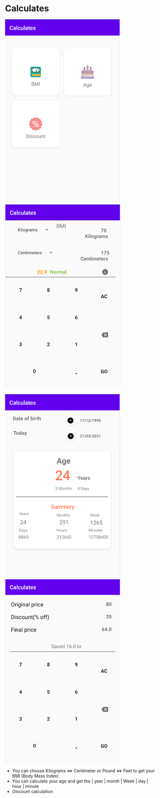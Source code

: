 # Calculates
![](https://github.com/abdifatahAbdulkadir/Calculates/blob/master/src/main/res/drawable/front_side.PNG) &nbsp;&nbsp;&nbsp;&nbsp; ![](https://github.com/abdifatahAbdulkadir/Calculates/blob/master/src/main/res/drawable/bmi.PNG)

![](https://github.com/abdifatahAbdulkadir/Calculates/blob/master/src/main/res/drawable/age.PNG) &nbsp;&nbsp;&nbsp;&nbsp; ![](https://github.com/abdifatahAbdulkadir/Calculates/blob/master/src/main/res/drawable/discount.PNG)

* You can choose Kilograms <=> Centimeter or Pound <=> Feet to get your BMI (Body Mass Index)
* You can calculate your age and get the | year | month | Week | day | hour | minute
* Discount calculation

